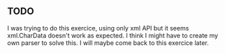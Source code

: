 ## TODO

I was trying to do this exercice, using only xml API but it seems xml.CharData doesn't work as expected. I think I might have to create my own parser to solve this. I will maybe come back to this
exercice later.